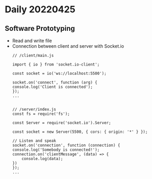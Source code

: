 Daily 20220425
===

## Software Prototyping
- Read and write file
- Connection between client and server with Socket.io
    ```
    // /client/main.js

    import { io } from 'socket.io-client';

    const socket = io('ws://localhost:5500');

    socket.on('connect', function (arg) {
    console.log('Client is connected');
    });
    ...


    // /server/index.js
    const fs = require('fs');

    const Server = require('socket.io').Server;

    const socket = new Server(5500, { cors: { origin: '*' } });

    // Listen and speak
    socket.on('connection', function (connection) {
    console.log('Somebody is connected!');
    connection.on('clientMessage', (data) => {
        console.log(data);
    })
    });
    ...
    ```